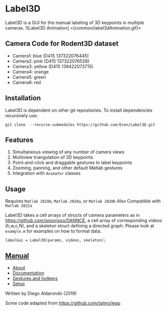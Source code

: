 # Label3D

Label3D is a GUI for the manual labeling of 3D keypoints in multiple cameras.
![Label3D Animation] <(common/label3dAnimation.gif)>

## Camera Code for Rodent3D dataset
- Camera1: blue (D415 137322076445)
- Camera2: pink (D415 137322076528)
- Camera3: yellow (D415 138422073715)
- Camera4: orange
- Camera5: green
- Camera6: red


## Installation

Label3D is dependent on other git repositories. To install dependencies recursively use:

```
git clone  --recurse-submodules https://github.com/Even/Label3D.git
```


## Features
1. Simultaneous viewing of any number of camera views
2. Multiview triangulation of 3D keypoints
3. Point-and-click and draggable gestures to label keypoints
4. Zooming, panning, and other default Matlab gestures
5. Integration with `Animator` classes

## Usage
Requires `Matlab 2019b`, `Matlab 2020a`, or `Matlab 2020b`
Also Compatible with `Matlab 2022a`

Label3D takes a cell arrays of structs of camera parameters as in
https://github.com/spoonsso/DANNCE, a cell array of corresponding videos (h,w,c,N),
and a skeleton struct defining a directed graph. Please look at `example.m`
for examples on how to format data.

```
labelGui = Label3D(params, videos, skeleton);
```

## [Manual](https://github.com/diegoaldarondo/Label3D/wiki)
* [About](https://github.com/diegoaldarondo/Label3D/wiki/About)
* [Documentation](https://github.com/diegoaldarondo/Label3D/wiki/Documentation)
* [Gestures and hotkeys](https://github.com/diegoaldarondo/Label3D/wiki/Gestures-and-hotkeys)
* [Setup](https://github.com/diegoaldarondo/Label3D/wiki/Setup)

Written by Diego Aldarondo (2019)

Some code adapted from https://github.com/talmo/leap
